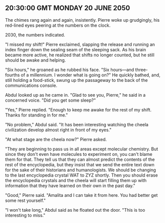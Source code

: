 ## 20:30:00 GMT MONDAY 20 JUNE 2050
The chimes rang again and again, insistently. Pierre woke up grudgingly, his red-lined eyes peering at the numbers on the clock.

2030, the numbers indicated.

"I missed my shift!" Pierre exclaimed, slapping the release and running an index finger down the sealing seam of the sleeping sack. As his brain became more active, he realized that shifts no longer counted, but he still should be awake and helping.

"Six hours," he groaned as he rubbed his face. "Six hours&mdash;and three-fourths of a millennium. I wonder what is going on?" He quickly bathed, and, still holding a food-stick, swung up the passageway to the back of the communications console.

Abdul looked up as he came in. "Glad to see you, Pierre," he said in a concerned voice. "Did you get some sleep?"

"Yes," Pierre replied. "Enough to keep me awake for the rest of my shift. Thanks for standing in for me."

"No problem," Abdul said. "It has been interesting watching the cheela civilization develop almost right in front of my eyes."

"At what stage are the cheela now?" Pierre asked.

"They are beginning to pass us in all areas except molecular chemistry. But since they don't even have molecules to experiment on, you can't blame them for that. They tell us that they can almost predict the contents of the rest of the encyclopedia, but they insist that we send the entire text down for the sake of their historians and humanologists. We should be changing to the last encyclopedia crystal WAT to ZYZ shortly. Then you should erase the encyclopedia crystals and the cheela will start filling them up with information that they have learned on their own in the past day."

"Good," Pierre said. "Amalita and I can take it from here. You had better get some rest yourself."

"I won't take long," Abdul said as he floated out the door. "This is too interesting to miss."